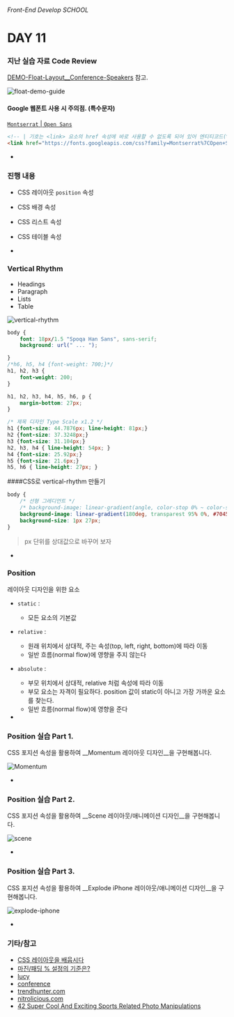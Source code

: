 ###### Front-End Develop SCHOOL

# DAY 11

### 지난 실습 자료 Code Review

[DEMO-Float-Layout__Conference-Speakers](http://demo.yamoo9.net/FDS/conference-speakers/) 참고.

![float-demo-guide](../Assets/float-demo-guide.png)

#### Google 웹폰트 사용 시 주의점. (특수문자)

[`Montserrat` | `Open Sans`](https://fonts.google.com/selection?query=Montserrat&selection.family=Montserrat|Open+Sans)

```html
<!-- | 기호는 <link> 요소의 href 속성에 바로 사용할 수 없도록 되어 있어 엔티티코드(%7C)로 변경하여 사용해야 한다. -->
<link href="https://fonts.googleapis.com/css?family=Montserrat%7COpen+Sans" rel="stylesheet">
```

-

### 진행 내용

- CSS 레이아웃 `position` 속성
- CSS 배경 속성
- CSS 리스트 속성
- CSS 테이블 속성

-

### Vertical Rhythm

- Headings
- Paragraph
- Lists
- Table

![vertical-rhythm](../Assets/vertical-rhythm.jpg)

```css
body {
	font: 18px/1.5 "Spoqa Han Sans", sans-serif;
	background: url(" ... ");

}
/*h6, h5, h4 {font-weight: 700;}*/
h1, h2, h3 {
	font-weight: 200;
}

h1, h2, h3, h4, h5, h6, p {
	margin-bottom: 27px;
}

/* 제목 디자인 Type Scale x1.2 */
h1 {font-size: 44.7876px; line-height: 81px;}
h2 {font-size: 37.3248px;}
h3 {font-size: 31.104px;}
h2, h3, h4 { line-height: 54px; }
h4 {font-size: 25.92px;}
h5 {font-size: 21.6px;}
h5, h6 { line-height: 27px; }
```

####CSS로 vertical-rhythm 만들기

```css
body {
	/* 선형 그레디언트 */
	/* background-image: linear-gradient(angle, color-stop 0% ~ color-stop 100%,); */
	background-image: linear-gradient(180deg, transparest 95% 0%, #704578 95%,);
	background-size: 1px 27px;
}
```

 > px 단위를 상대값으로 바꾸어 보자

-

### Position

레이아웃 디자인을 위한 요소
 - `static` : 
 	- 모든 요소의 기본값
 - `relative` :
 	- 원래 위치에서 상대적, 주는 속성(top, left, right, bottom)에 따라 이동
 	- 일반 흐름(normal flow)에 영향을 주지 않는다
 - `absolute` :
 	- 부모 위치에서 상대적, relative 처럼 속성에 따라 이동
 	- 부모 요소는 자격이 필요하다. position 값이 static이 아니고 가장 가까운 요소를 찾는다.
 	- 일반 흐름(normal flow)에 영향을 준다


-

### Position 실습 Part 1.

CSS 포지션 속성을 활용하여 __Momentum 레이아웃 디자인__을 구현해봅니다.

![Momentum](../Assets/Momentum.jpg)

-

### Position 실습 Part 2.

CSS 포지션 속성을 활용하여 __Scene 레이아웃/애니메이션 디자인__을 구현해봅니다.

![scene](../Assets/scene.jpg)

-

### Position 실습 Part 3.

CSS 포지션 속성을 활용하여 __Explode iPhone 레이아웃/애니메이션 디자인__을 구현해봅니다.

![explode-iphone](../Assets/explode-iphone.jpg)


-

### 기타/참고

- [CSS 레이아웃을 배웁시다](http://ko.learnlayout.com/toc.html)
- [마진/패딩 % 설정의 기준은?](http://stackoverflow.com/questions/11003911/why-are-margin-padding-percentages-in-css-always-calculated-against-width)
- [lucy](http://lucy.29cm.co.kr/hello)
- [conference](http://themes-pixeden.com/landing/conference/home3.html#home)
- [trendhunter.com](http://www.trendhunter.com/trends/topshop-x-adidas-originals-ads)
- [nitrolicious.com](http://nitrolicious.com/2009/10/21/ppq-x-adidas-originals/)
- [42 Super Cool And Exciting Sports Related Photo Manipulations](http://www.soultravelmultimedia.com/2013/09/28/42-super-cool-and-exciting-sports-related-photo-manipulations/)